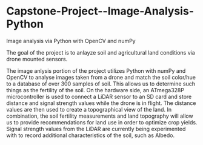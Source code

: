 # Capstone-Project--Image-Analysis-Python
Image analysis via Python with OpenCV and numPy

The goal of the project is to anlayze soil and agricultural land conditions via drone mounted sensors. 

The image anlysis portion of the project utilizes Python with numPy and OpenCV to analyse images taken from a drone and match the soil color/hue to a database of over 300 samples of soil. This allows us to determine such things as the fertility of the soil. On the hardware side, an ATmega328P microcontroller is used to connect a LiDAR sensor to an SD card and store distance and signal strength values while the drone is in flight. The distance values are then used to create a topographical view of the land. In combination, the soil fertility measurements and land topography will allow us to provide recommendations for land use in order to optimize crop yields. Signal strength values from the LiDAR are currently being experimented with to record additional characteristics of the soil, such as Albedo. 
